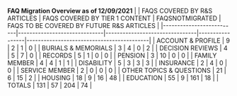 
**FAQ Migration Overview as of 12/09/2021**
|                          | FAQS COVERED BY R&S ARTICLES | FAQS COVERED BY TIER 1 CONTENT | FAQSNOTMIGRATED | FAQS TO BE COVERED BY FUTURE R&S ARTICLES |
|--------------------------|------------------------------|--------------------------------|-----------------|-------------------------------------------|
| ACCOUNT & PROFILE        | 9                            | 2                              | 1               | 0                                         |
| BURIALS & MEMORIALS      | 3                            | 4                              | 0               | 2                                         |
| DECISION REVIEWS         | 4                            | 5                              | 7               | 0                                         |
| RECORDS                  | 5                            | 1                              | 0               | 0                                         |
| PENSION                  | 3                            | 10                             | 0               | 0                                         |
| FAMILY MEMBER            | 4                            | 4                              | 1               | 1                                         |
| DISABILITY               | 5                            | 3                              | 3               | 3                                         |
| INSURANCE                | 2                            | 4                              | 0               | 0                                         |
| SERVICE MEMBER           | 2                            | 0                              | 0               | 0                                         |
| OTHER TOPICS & QUESTIONS | 21                           | 6                              | 15              | 2                                         |
| HOUSING                  | 18                           | 9                              | 16              | 48                                        |
| EDUCATION                | 55                           | 9                              | 161             | 18                                        |
| TOTALS                   | 131                          | 57                             | 204             | 74                                        |
